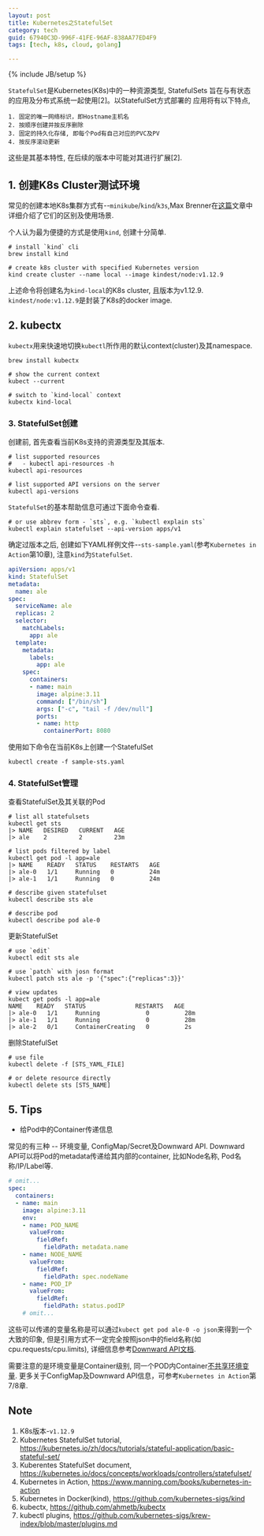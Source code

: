 ```yaml
---
layout: post
title: Kubernetes之StatefulSet
category: tech
guid: 67940C3D-996F-41FE-96AF-838AA77ED4F9
tags: [tech, k8s, cloud, golang]

---
```

{% include JB/setup %}

`StatefulSet`是Kubernetes(K8s)中的一种资源类型, StatefulSets 旨在与有状态的应用及分布式系统一起使用[2]。以StatefulSet方式部署的
应用将有以下特点,

```
1. 固定的唯一网络标识，即Hostname主机名
2. 按顺序创建并按反序删除
3. 固定的持久化存储, 即每个Pod有自己对应的PVC及PV
4. 按反序滚动更新
```

这些是其基本特性, 在后续的版本中可能对其进行扩展[2].

## 1. 创建K8s Cluster测试环境

常见的创建本地K8s集群方式有--`minikube`/`kind`/`k3s`,Max Brenner在[这篇](https://brennerm.github.io/posts/minikube-vs-kind-vs-k3s.html)文章中详细介绍了它们的区别及使用场景.

个人认为最为便捷的方式是使用`kind`, 创建十分简单.

```
# install `kind` cli
brew install kind

# create k8s cluster with specified Kubernetes version
kind create cluster --name local --image kindest/node:v1.12.9
```
上述命令将创建名为`kind-local`的K8s cluster, 且版本为v1.12.9. `kindest/node:v1.12.9`是封装了K8s的docker image.

## 2. kubectx

`kubectx`用来快速地切换`kubectl`所作用的默认context(cluster)及其namespace.

```
brew install kubectx

# show the current context
kubect --current

# switch to `kind-local` context
kubectx kind-local
```

### 3. StatefulSet创建

创建前, 首先查看当前K8s支持的资源类型及其版本.

```
# list supported resources
#   - kubectl api-resources -h
kubectl api-resources

# list supported API versions on the server
kubectl api-versions
```

`StatefulSet`的基本帮助信息可通过下面命令查看.

```
# or use abbrev form - `sts`, e.g. `kubectl explain sts`
kubectl explain statefulset --api-version apps/v1
```

确定过版本之后, 创建如下YAML样例文件--`sts-sample.yaml`(参考`Kubernetes in Action`第10章), 注意`kind`为`StatefulSet`.

```yaml
apiVersion: apps/v1
kind: StatefulSet
metadata:
  name: ale
spec:
  serviceName: ale
  replicas: 2
  selector:
    matchLabels:
      app: ale
  template:
    metadata:
      labels:
        app: ale
    spec:
      containers:
      - name: main
        image: alpine:3.11
        command: ["/bin/sh"]
        args: ["-c", "tail -f /dev/null"]
        ports:
        - name: http
          containerPort: 8080
```

使用如下命令在当前K8s上创建一个StatefulSet

```
kubectl create -f sample-sts.yaml
```


### 4. StatefulSet管理

查看StatefulSet及其关联的Pod

```
# list all statefulsets
kubectl get sts
|> NAME   DESIRED   CURRENT   AGE
|> ale    2         2         23m

# list pods filtered by label
kubectl get pod -l app=ale
|> NAME    READY   STATUS    RESTARTS   AGE
|> ale-0   1/1     Running   0          24m
|> ale-1   1/1     Running   0          24m

# describe given statefulset
kubectl describe sts ale

# describe pod
kubectl describe pod ale-0
```

更新StatefulSet

```
# use `edit`
kubectl edit sts ale

# use `patch` with josn format
kubectl patch sts ale -p '{"spec":{"replicas":3}}'

# view updates
kubect get pods -l app=ale
NAME    READY   STATUS              RESTARTS   AGE
|> ale-0   1/1     Running             0          28m
|> ale-1   1/1     Running             0          28m
|> ale-2   0/1     ContainerCreating   0          2s
```

删除StatefulSet

```
# use file
kubectl delete -f [STS_YAML_FILE]

# or delete resource directly
kubectl delete sts [STS_NAME]
```

## 5. Tips

- 给Pod中的Container传递信息

常见的有三种 -- 环境变量, ConfigMap/Secret及Downward API. Downward API可以将Pod的metadata传递给其内部的container, 比如Node名称, Pod名称/IP/Label等.

```yaml
# omit...
spec:
  containers:
  - name: main
    image: alpine:3.11
    env:
    - name: POD_NAME
      valueFrom:
        fieldRef:
          fieldPath: metadata.name
    - name: NODE_NAME
      valueFrom:
        fieldRef:
          fieldPath: spec.nodeName
    - name: POD_IP
      valueFrom:
        fieldRef:
          fieldPath: status.podIP
    # omit...
```

这些可以传递的变量名称是可以通过`kubect get pod ale-0 -o json`来得到一个大致的印象, 但是引用方式不一定完全按照json中的field名称(如cpu.requests/cpu.limits), 详细信息参考[Downward API文档](https://kubernetes.io/docs/tasks/inject-data-application/downward-api-volume-expose-pod-information/).

需要注意的是环境变量是Container级别, 同一个POD内Container[不共享环境变量](https://stackoverflow.com/questions/50203731/is-it-possible-for-2-containers-inside-a-pod-to-share-the-same-environment-varia). 更多关于ConfigMap及Downward API信息，可参考`Kubernetes in Action`第7/8章.

## Note
1. K8s版本-`v1.12.9`
2. Kubernetes StatefulSet tutorial, <https://kubernetes.io/zh/docs/tutorials/stateful-application/basic-stateful-set/>
3. Kuberentes StatefulSet document, <https://kubernetes.io/docs/concepts/workloads/controllers/statefulset/>
4. Kubernetes in Action, <https://www.manning.com/books/kubernetes-in-action>
5. Kubernetes in Docker(kind), <https://github.com/kubernetes-sigs/kind>
6. kubectx, <https://github.com/ahmetb/kubectx>
7. kubectl plugins, <https://github.com/kubernetes-sigs/krew-index/blob/master/plugins.md>
